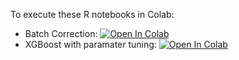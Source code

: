 To execute these R notebooks in Colab: <br>
- Batch Correction: [![Open In Colab](https://colab.research.google.com/assets/colab-badge.svg)](https://colab.research.google.com/github/Functional-Metabolomics-Lab/FBMN-STATS/blob/main/R/Additional_Notebooks/Batch_Correction.ipynb)  <br>
- XGBoost with paramater tuning: [![Open In Colab](https://colab.research.google.com/assets/colab-badge.svg)](https://colab.research.google.com/github/Functional-Metabolomics-Lab/FBMN-STATS/blob/main/R/Additional_Notebooks/XGBoost_Tuning_Parameters.ipynb)
